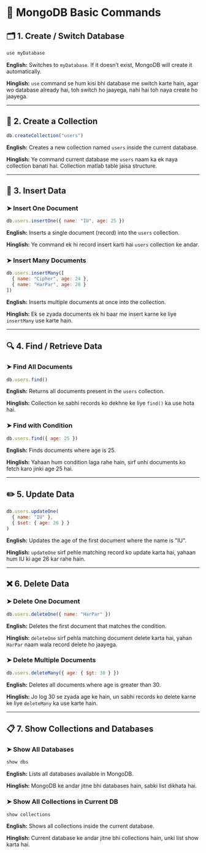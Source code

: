 
# 📘 MongoDB Basic Commands 


## 🗂️ 1. Create / Switch Database

```js
use myDatabase
```

**English:** Switches to `myDatabase`. If it doesn’t exist, MongoDB will create it automatically.

**Hinglish:** `use` command se hum kisi bhi database me switch karte hain, agar wo database already hai, toh switch ho jaayega, nahi hai toh naya create ho jaayega.

---

## 📁 2. Create a Collection

```js
db.createCollection("users")
```

**English:** Creates a new collection named `users` inside the current database.

**Hinglish:** Ye command current database me `users` naam ka ek naya collection banati hai. Collection matlab table jaisa structure.

---

## 📝 3. Insert Data

### ➤ Insert One Document

```js
db.users.insertOne({ name: "IU", age: 25 })
```

**English:** Inserts a single document (record) into the `users` collection.

**Hinglish:** Ye command ek hi record insert karti hai `users` collection ke andar.

### ➤ Insert Many Documents

```js
db.users.insertMany([
  { name: "Cipher", age: 24 },
  { name: "HarPar", age: 28 }
])
```

**English:** Inserts multiple documents at once into the collection.

**Hinglish:** Ek se zyada documents ek hi baar me insert karne ke liye `insertMany` use karte hain.

---

## 🔍 4. Find / Retrieve Data

### ➤ Find All Documents

```js
db.users.find()
```

**English:** Returns all documents present in the `users` collection.

**Hinglish:** Collection ke sabhi records ko dekhne ke liye `find()` ka use hota hai.

### ➤ Find with Condition

```js
db.users.find({ age: 25 })
```

**English:** Finds documents where age is 25.

**Hinglish:** Yahaan hum condition laga rahe hain, sirf unhi documents ko fetch karo jinki age 25 hai.

---

## ✏️ 5. Update Data

```js
db.users.updateOne(
  { name: "IU" },
  { $set: { age: 26 } }
)
```

**English:** Updates the age of the first document where the name is "IU".

**Hinglish:** `updateOne` sirf pehle matching record ko update karta hai, yahaan hum IU ki age 26 kar rahe hain.

---

## ❌ 6. Delete Data

### ➤ Delete One Document

```js
db.users.deleteOne({ name: "HarPar" })
```

**English:** Deletes the first document that matches the condition.

**Hinglish:** `deleteOne` sirf pehla matching document delete karta hai, yahan `HarPar` naam wala record delete ho jaayega.

### ➤ Delete Multiple Documents

```js
db.users.deleteMany({ age: { $gt: 30 } })
```

**English:** Deletes all documents where age is greater than 30.

**Hinglish:** Jo log 30 se zyada age ke hain, un sabhi records ko delete karne ke liye `deleteMany` ka use karte hain.

---

## 📋 7. Show Collections and Databases

### ➤ Show All Databases

```js
show dbs
```

**English:** Lists all databases available in MongoDB.

**Hinglish:** MongoDB ke andar jitne bhi databases hain, sabki list dikhata hai.

### ➤ Show All Collections in Current DB

```js
show collections
```

**English:** Shows all collections inside the current database.

**Hinglish:** Current database ke andar jitne bhi collections hain, unki list show karta hai.

